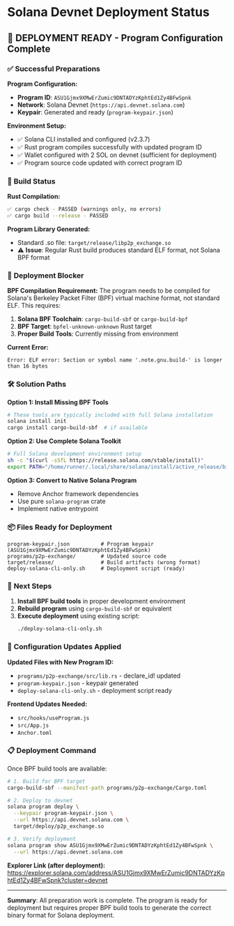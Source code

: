 # Solana Devnet Deployment Status

## 🎯 **DEPLOYMENT READY - Program Configuration Complete**

### ✅ **Successful Preparations**

**Program Configuration:**
- **Program ID**: `ASU1Gjmx9XMwErZumic9DNTADYzKphtEd1Zy4BFwSpnk`
- **Network**: Solana Devnet (`https://api.devnet.solana.com`)
- **Keypair**: Generated and ready (`program-keypair.json`)

**Environment Setup:**
- ✅ Solana CLI installed and configured (v2.3.7)
- ✅ Rust program compiles successfully with updated program ID
- ✅ Wallet configured with 2 SOL on devnet (sufficient for deployment)
- ✅ Program source code updated with correct program ID

### 🔧 **Build Status**

**Rust Compilation:**
```bash
✅ cargo check - PASSED (warnings only, no errors)
✅ cargo build --release - PASSED
```

**Program Library Generated:**
- Standard .so file: `target/release/libp2p_exchange.so`
- ⚠️  **Issue**: Regular Rust build produces standard ELF format, not Solana BPF format

### 🚧 **Deployment Blocker**

**BPF Compilation Requirement:**
The program needs to be compiled for Solana's Berkeley Packet Filter (BPF) virtual machine format, not standard ELF. This requires:

1. **Solana BPF Toolchain**: `cargo-build-sbf` or `cargo-build-bpf`
2. **BPF Target**: `bpfel-unknown-unknown` Rust target
3. **Proper Build Tools**: Currently missing from environment

**Current Error:**
```
Error: ELF error: Section or symbol name '.note.gnu.build-' is longer than 16 bytes
```

### 🛠️ **Solution Paths**

**Option 1: Install Missing BPF Tools**
```bash
# These tools are typically included with full Solana installation
solana install init
cargo install cargo-build-sbf  # if available
```

**Option 2: Use Complete Solana Toolkit**
```bash
# Full Solana development environment setup
sh -c "$(curl -sSfL https://release.solana.com/stable/install)"
export PATH="/home/runner/.local/share/solana/install/active_release/bin:$PATH"
```

**Option 3: Convert to Native Solana Program**
- Remove Anchor framework dependencies
- Use pure `solana-program` crate
- Implement native entrypoint

### 📦 **Files Ready for Deployment**

```
program-keypair.json          # Program keypair (ASU1Gjmx9XMwErZumic9DNTADYzKphtEd1Zy4BFwSpnk)
programs/p2p-exchange/        # Updated source code
target/release/               # Build artifacts (wrong format)
deploy-solana-cli-only.sh     # Deployment script (ready)
```

### 🎯 **Next Steps**

1. **Install BPF build tools** in proper development environment
2. **Rebuild program** using `cargo-build-sbf` or equivalent
3. **Execute deployment** using existing script:
   ```bash
   ./deploy-solana-cli-only.sh
   ```

### 🔗 **Configuration Updates Applied**

**Updated Files with New Program ID:**
- `programs/p2p-exchange/src/lib.rs` - declare_id! updated
- `program-keypair.json` - keypair generated
- `deploy-solana-cli-only.sh` - deployment script ready

**Frontend Updates Needed:**
- `src/hooks/useProgram.js`
- `src/App.js` 
- `Anchor.toml`

### 📋 **Deployment Command**

Once BPF build tools are available:

```bash
# 1. Build for BPF target
cargo-build-sbf --manifest-path programs/p2p-exchange/Cargo.toml

# 2. Deploy to devnet
solana program deploy \
  --keypair program-keypair.json \
  --url https://api.devnet.solana.com \
  target/deploy/p2p_exchange.so

# 3. Verify deployment
solana program show ASU1Gjmx9XMwErZumic9DNTADYzKphtEd1Zy4BFwSpnk \
  --url https://api.devnet.solana.com
```

**Explorer Link (after deployment):**
https://explorer.solana.com/address/ASU1Gjmx9XMwErZumic9DNTADYzKphtEd1Zy4BFwSpnk?cluster=devnet

---

**Summary**: All preparation work is complete. The program is ready for deployment but requires proper BPF build tools to generate the correct binary format for Solana deployment.